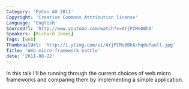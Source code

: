```yaml
---
Category: 'PyCon AU 2011'
Copyright: 'Creative Commons Attribution license'
Language: 'English'
SourceUrl: 'http://www.youtube.com/watch?v=AYjPIMe0BhA'
Speakers: [Richard Jones]
Tags: [web]
ThumbnailUrl: 'http://i.ytimg.com/vi/AYjPIMe0BhA/hqdefault.jpg'
Title: 'Web micro-framework battle'
date: '2011-08-22'
---
```

In this talk I'll be running through the current choices of web micro
frameworks and comparing them by implementing a simple application.

